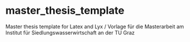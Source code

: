 # master_thesis_template
Master thesis template for Latex and Lyx / Vorlage für die Masterarbeit am Institut für  Siedlungswasserwirtschaft an der TU Graz
